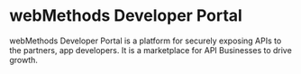 # webMethods Developer Portal
webMethods Developer Portal is a platform for securely exposing APIs to the partners, app developers. It is a marketplace for API Businesses to drive growth.